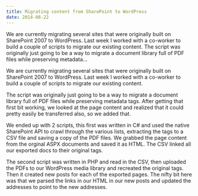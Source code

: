 ```yaml
---
title: Migrating content from SharePoint to WordPress
date: 2014-08-22
---
```


We are currently migrating several sites that were originally built on SharePoint 2007 to WordPress. Last week I worked with a co-worker to build a couple of scripts to migrate our existing content. The script was originally just going to be a way to migrate a document library full of PDF files while preserving metadata…


<!-- end -->

We are currently migrating several sites that were originally built on SharePoint 2007 to WordPress. Last week I worked with a co-worker to build a couple of scripts to migrate our existing content.

The script was originally just going to be a way to migrate a document library full of PDF files while preserving metadata tags. After getting that first bit working, we looked at the page content and realized that it could pretty easily be transferred also, so we added that.

We ended up with 2 scripts, this first was written in C# and used the native SharePoint API to crawl through the various lists, extracting the tags to a CSV file and saving a copy of the PDF files. We grabbed the page content from the orginal ASPX documents and saved it as HTML. The CSV linked all our exported docs to their original tags.

The second script was written in PHP and read in the CSV, then uploaded the PDFs to our WordPress media library and recreated the original tags. Then it created new posts for each of the exported pages. The nifty bit here was that we parsed the links in our HTML in our new posts and updated the addresses to point to the new addresses.


